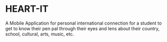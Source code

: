 HEART-IT
========

A Mobile Application  for personal international connection for a student to get to know their pen pal through their eyes and lens about their country, school, cultural, arts, music, etc.
